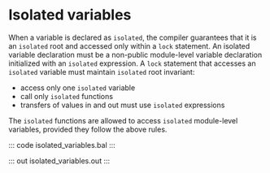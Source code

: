 # Isolated variables

When a variable is declared as `isolated`, the compiler guarantees that it is an `isolated` root and accessed only within a `lock` statement. An isolated variable declaration must be a non-public module-level variable declaration initialized with an `isolated` expression. A `lock` statement that accesses an `isolated` variable must maintain `isolated` root invariant:

- access only one `isolated` variable
- call only `isolated` functions
- transfers of values in and out must use `isolated` expressions

The `isolated` functions are allowed to access `isolated` module-level variables, provided they follow the above rules.

::: code isolated_variables.bal :::

::: out isolated_variables.out :::